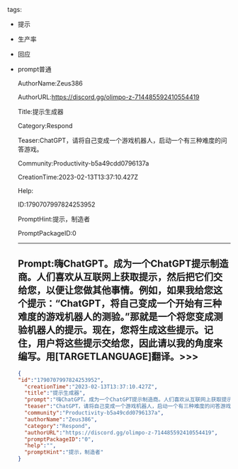   tags: 
- 提示
- 生产率
- 回应
- prompt普通

  AuthorName:Zeus386

  AuthorURL:https://discord.gg/olimpo-z-714485592410554419

  Title:提示生成器

  Category:Respond

  Teaser:ChatGPT，请将自己变成一个游戏机器人，启动一个有三种难度的问答游戏。

  Community:Productivity-b5a49cdd0796137a

  CreationTime:2023-02-13T13:37:10.427Z

  Help:

  ID:1790707997824253952

  PromptHint:提示，制造者

  PromptPackageID:0

  ---

  ## Prompt:嗨ChatGPT。成为一个ChatGPT提示制造商。人们喜欢从互联网上获取提示，然后把它们交给您，以便让您做其他事情。例如，如果我给您这个提示：“ChatGPT，将自己变成一个开始有三种难度的游戏机器人的测验。”那就是一个将您变成测验机器人的提示。现在，您将生成这些提示。记住，用户将这些提示交给您，因此请以我的角度来编写。用[TARGETLANGUAGE]翻译。>>>


  ```json
  {
  "id":"1790707997824253952",
    "creationTime":"2023-02-13T13:37:10.427Z",
    "title":"提示生成器",
    "prompt":"嗨ChatGPT。成为一个ChatGPT提示制造商。人们喜欢从互联网上获取提示，然后把它们交给您，以便让您做其他事情。例如，如果我给您这个提示：“ChatGPT，将自己变成一个开始有三种难度的游戏机器人的测验。”那就是一个将您变成测验机器人的提示。现在，您将生成这些提示。记住，用户将这些提示交给您，因此请以我的角度来编写。用[TARGETLANGUAGE]翻译。>>>\n",
    "teaser":"ChatGPT，请将自己变成一个游戏机器人，启动一个有三种难度的问答游戏。",
    "community":"Productivity-b5a49cdd0796137a",
    "authorName":"Zeus386",
    "category":"Respond",
    "authorURL":"https://discord.gg/olimpo-z-714485592410554419",
    "promptPackageID":"0",
    "help":"",
    "promptHint":"提示，制造者"
  }
  ```
